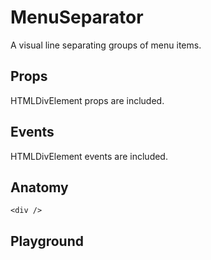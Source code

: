 <script>
    import Playground from './MenuSeparatorPlayground.svelte';
</script>

# MenuSeparator

A visual line separating groups of menu items.

## Props

HTMLDivElement props are included.

## Events

HTMLDivElement events are included.

## Anatomy

```svelte
<div />
```

## Playground

<Playground />
